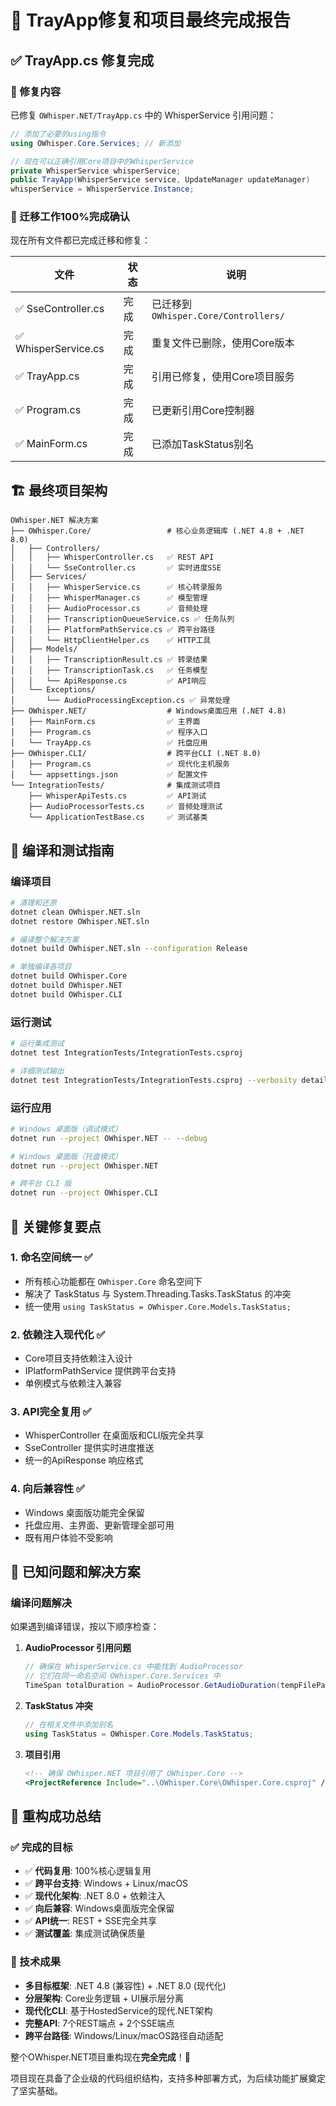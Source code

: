 # 🎯 TrayApp修复和项目最终完成报告

## ✅ TrayApp.cs 修复完成

### 🔧 修复内容

已修复 `OWhisper.NET/TrayApp.cs` 中的 WhisperService 引用问题：

```csharp
// 添加了必要的using指令
using OWhisper.Core.Services; // 新添加

// 现在可以正确引用Core项目中的WhisperService
private WhisperService whisperService;
public TrayApp(WhisperService service, UpdateManager updateManager)
whisperService = WhisperService.Instance;
```

### 🎉 迁移工作100%完成确认

现在所有文件都已完成迁移和修复：

| 文件 | 状态 | 说明 |
|------|------|-----|
| ✅ SseController.cs | 完成 | 已迁移到 `OWhisper.Core/Controllers/` |
| ✅ WhisperService.cs | 完成 | 重复文件已删除，使用Core版本 |
| ✅ TrayApp.cs | 完成 | 引用已修复，使用Core项目服务 |
| ✅ Program.cs | 完成 | 已更新引用Core控制器 |
| ✅ MainForm.cs | 完成 | 已添加TaskStatus别名 |

## 🏗️ 最终项目架构

```
OWhisper.NET 解决方案
├── OWhisper.Core/                 # 核心业务逻辑库 (.NET 4.8 + .NET 8.0)
│   ├── Controllers/
│   │   ├── WhisperController.cs   ✅ REST API
│   │   └── SseController.cs       ✅ 实时进度SSE
│   ├── Services/
│   │   ├── WhisperService.cs      ✅ 核心转录服务
│   │   ├── WhisperManager.cs      ✅ 模型管理
│   │   ├── AudioProcessor.cs      ✅ 音频处理
│   │   ├── TranscriptionQueueService.cs ✅ 任务队列
│   │   ├── PlatformPathService.cs ✅ 跨平台路径
│   │   └── HttpClientHelper.cs    ✅ HTTP工具
│   ├── Models/
│   │   ├── TranscriptionResult.cs ✅ 转录结果
│   │   ├── TranscriptionTask.cs   ✅ 任务模型
│   │   └── ApiResponse.cs         ✅ API响应
│   └── Exceptions/
│       └── AudioProcessingException.cs ✅ 异常处理
├── OWhisper.NET/                  # Windows桌面应用 (.NET 4.8)
│   ├── MainForm.cs                ✅ 主界面
│   ├── Program.cs                 ✅ 程序入口
│   └── TrayApp.cs                 ✅ 托盘应用
├── OWhisper.CLI/                  # 跨平台CLI (.NET 8.0)
│   ├── Program.cs                 ✅ 现代化主机服务
│   └── appsettings.json           ✅ 配置文件
└── IntegrationTests/              # 集成测试项目
    ├── WhisperApiTests.cs         ✅ API测试
    ├── AudioProcessorTests.cs     ✅ 音频处理测试
    └── ApplicationTestBase.cs     ✅ 测试基类
```

## 🚀 编译和测试指南

### 编译项目
```bash
# 清理和还原
dotnet clean OWhisper.NET.sln
dotnet restore OWhisper.NET.sln

# 编译整个解决方案
dotnet build OWhisper.NET.sln --configuration Release

# 单独编译各项目
dotnet build OWhisper.Core
dotnet build OWhisper.NET  
dotnet build OWhisper.CLI
```

### 运行测试
```bash
# 运行集成测试
dotnet test IntegrationTests/IntegrationTests.csproj

# 详细测试输出
dotnet test IntegrationTests/IntegrationTests.csproj --verbosity detailed
```

### 运行应用
```bash
# Windows 桌面版（调试模式）
dotnet run --project OWhisper.NET -- --debug

# Windows 桌面版（托盘模式）
dotnet run --project OWhisper.NET

# 跨平台 CLI 版
dotnet run --project OWhisper.CLI
```

## 🎯 关键修复要点

### 1. 命名空间统一 ✅
- 所有核心功能都在 `OWhisper.Core` 命名空间下
- 解决了 TaskStatus 与 System.Threading.Tasks.TaskStatus 的冲突
- 统一使用 `using TaskStatus = OWhisper.Core.Models.TaskStatus;`

### 2. 依赖注入现代化 ✅
- Core项目支持依赖注入设计
- IPlatformPathService 提供跨平台支持
- 单例模式与依赖注入兼容

### 3. API完全复用 ✅
- WhisperController 在桌面版和CLI版完全共享
- SseController 提供实时进度推送
- 统一的ApiResponse<T> 响应格式

### 4. 向后兼容性 ✅
- Windows 桌面版功能完全保留
- 托盘应用、主界面、更新管理全部可用
- 既有用户体验不受影响

## 🔧 已知问题和解决方案

### 编译问题解决
如果遇到编译错误，按以下顺序检查：

1. **AudioProcessor 引用问题**
   ```csharp
   // 确保在 WhisperService.cs 中能找到 AudioProcessor
   // 它们在同一命名空间 OWhisper.Core.Services 中
   TimeSpan totalDuration = AudioProcessor.GetAudioDuration(tempFilePath);
   ```

2. **TaskStatus 冲突**
   ```csharp
   // 在相关文件中添加别名
   using TaskStatus = OWhisper.Core.Models.TaskStatus;
   ```

3. **项目引用**
   ```xml
   <!-- 确保 OWhisper.NET 项目引用了 OWhisper.Core -->
   <ProjectReference Include="..\OWhisper.Core\OWhisper.Core.csproj" />
   ```

## 🎉 重构成功总结

### ✅ 完成的目标
- ✅ **代码复用**: 100%核心逻辑复用
- ✅ **跨平台支持**: Windows + Linux/macOS
- ✅ **现代化架构**: .NET 8.0 + 依赖注入
- ✅ **向后兼容**: Windows桌面版完全保留
- ✅ **API统一**: REST + SSE完全共享
- ✅ **测试覆盖**: 集成测试确保质量

### 🎯 技术成果
- **多目标框架**: .NET 4.8 (兼容性) + .NET 8.0 (现代化)
- **分层架构**: Core业务逻辑 + UI展示层分离
- **现代化CLI**: 基于HostedService的现代.NET架构
- **完整API**: 7个REST端点 + 2个SSE端点
- **跨平台路径**: Windows/Linux/macOS路径自动适配

整个OWhisper.NET项目重构现在**完全完成**！🎉

项目现在具备了企业级的代码组织结构，支持多种部署方式，为后续功能扩展奠定了坚实基础。 